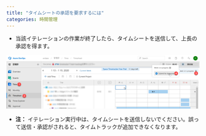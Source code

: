 ```yaml
---
title: "タイムシートの承認を要求するには"
categories: 時間管理
---
```


- 当該イテレーションの作業が終了したら、タイムシートを送信して、上長の承認を得ます。

![](../assets/images/2020-02-11-15-38-52.png)

- **注：** イテレーション実行中は、タイムシートを送信しないでください。誤って送信・承認がされると、タイムトラックが追加できなくなります。
